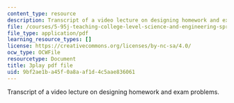 ```yaml
---
content_type: resource
description: Transcript of a video lecture on designing homework and exam problems.
file: /courses/5-95j-teaching-college-level-science-and-engineering-spring-2009/9bf2ae1ba45f0a8aaf1d4c5aae836061_8YQf4xOEhag.pdf
file_type: application/pdf
learning_resource_types: []
license: https://creativecommons.org/licenses/by-nc-sa/4.0/
ocw_type: OCWFile
resourcetype: Document
title: 3play pdf file
uid: 9bf2ae1b-a45f-0a8a-af1d-4c5aae836061
---
```

Transcript of a video lecture on designing homework and exam problems.